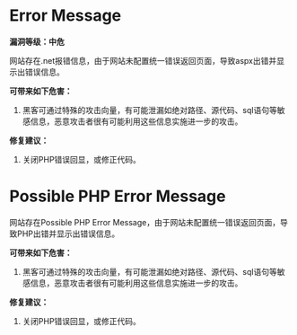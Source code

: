 # Error Message

**漏洞等级：中危**

网站存在.net报错信息，由于网站未配置统一错误返回页面，导致aspx出错并显示出错误信息。

**可带来如下危害：**

1. 黑客可通过特殊的攻击向量，有可能泄漏如绝对路径、源代码、sql语句等敏感信息，恶意攻击者很有可能利用这些信息实施进一步的攻击。

**修复建议：**

1. 关闭PHP错误回显，或修正代码。

# Possible PHP Error Message

网站存在Possible PHP Error Message，由于网站未配置统一错误返回页面，导致PHP出错并显示出错误信息。

**可带来如下危害：**

1. 黑客可通过特殊的攻击向量，有可能泄漏如绝对路径、源代码、sql语句等敏感信息，恶意攻击者很有可能利用这些信息实施进一步的攻击。

**修复建议：**

1. 关闭PHP错误回显，或修正代码。